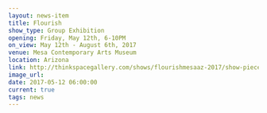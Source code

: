 ```yaml
---
layout: news-item
title: Flourish 
show_type: Group Exhibition
opening: Friday, May 12th, 6-10PM
on_view: May 12th - August 6th, 2017
venue: Mesa Contemporary Arts Museum
location: Arizona
link: http://thinkspacegallery.com/shows/flourishmesaaz-2017/show-pieces/
image_url:
date: 2017-05-12 06:00:00
current: true
tags: news
---
```

